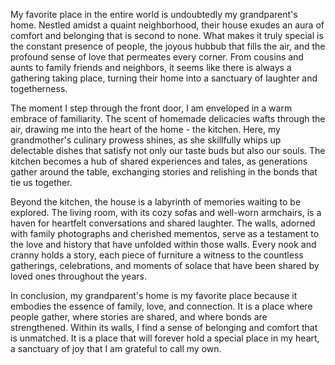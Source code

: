 
My favorite place in the entire world is undoubtedly my grandparent's home. Nestled amidst a quaint neighborhood, their house exudes an aura of comfort and belonging that is second to none. What makes it truly special is the constant presence of people, the joyous hubbub that fills the air, and the profound sense of love that permeates every corner. From cousins and aunts to family friends and neighbors, it seems like there is always a gathering taking place, turning their home into a sanctuary of laughter and togetherness.

The moment I step through the front door, I am enveloped in a warm embrace of familiarity. The scent of homemade delicacies wafts through the air, drawing me into the heart of the home - the kitchen. Here, my grandmother's culinary prowess shines, as she skillfully whips up delectable dishes that satisfy not only our taste buds but also our souls. The kitchen becomes a hub of shared experiences and tales, as generations gather around the table, exchanging stories and relishing in the bonds that tie us together.

Beyond the kitchen, the house is a labyrinth of memories waiting to be explored. The living room, with its cozy sofas and well-worn armchairs, is a haven for heartfelt conversations and shared laughter. The walls, adorned with family photographs and cherished mementos, serve as a testament to the love and history that have unfolded within those walls. Every nook and cranny holds a story, each piece of furniture a witness to the countless gatherings, celebrations, and moments of solace that have been shared by loved ones throughout the years.

In conclusion, my grandparent's home is my favorite place because it embodies the essence of family, love, and connection. It is a place where people gather, where stories are shared, and where bonds are strengthened. Within its walls, I find a sense of belonging and comfort that is unmatched. It is a place that will forever hold a special place in my heart, a sanctuary of joy that I am grateful to call my own.